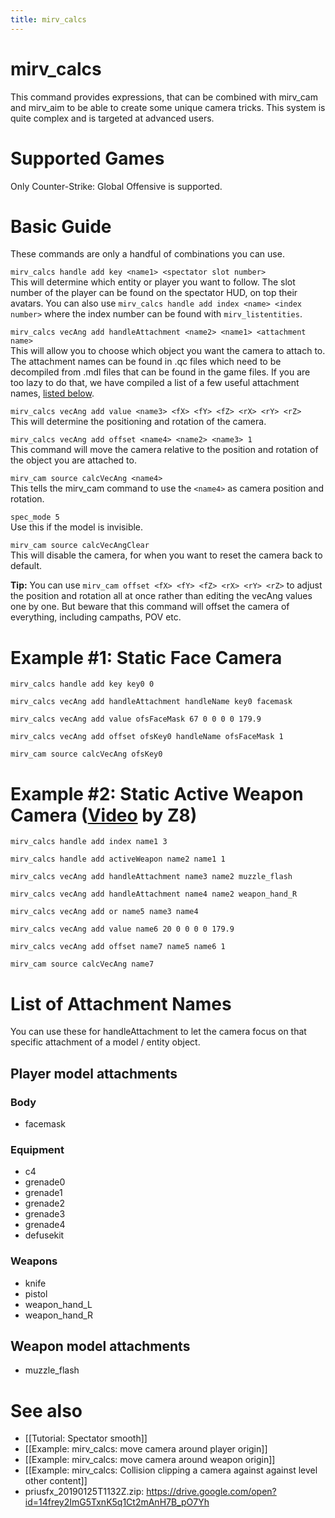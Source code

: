 ```yaml
---
title: mirv_calcs
---
```


# mirv_calcs

This command provides expressions, that can be combined with mirv_cam and mirv_aim to be able to create some unique camera tricks. This system is quite complex and is targeted at advanced users.

# Supported Games

Only Counter-Strike: Global Offensive is supported.

# Basic Guide

These commands are only a handful of combinations you can use.  

`mirv_calcs handle add key <name1> <spectator slot number>`  
This will determine which entity or player you want to follow. The slot number of the player can be found on the spectator HUD, on top their avatars. You can also use `mirv_calcs handle add index <name> <index number>` where the index number can be found with `mirv_listentities`.

`mirv_calcs vecAng add handleAttachment <name2> <name1> <attachment name>`  
This will allow you to choose which object you want the camera to attach to. The attachment names can be found in .qc files which need to be decompiled from .mdl files that can be found in the game files. If you are too lazy to do that, we have compiled a list of a few useful attachment names, [listed below](https://github.com/advancedfx/advancedfx/wiki/Source%3Amirv_calcs#list-of-attachment-names).  

`mirv_calcs vecAng add value <name3> <fX> <fY> <fZ> <rX> <rY> <rZ>`  
This will determine the positioning and rotation of the camera.  

`mirv_calcs vecAng add offset <name4> <name2> <name3> 1`  
This command will move the camera relative to the position and rotation of the object you are attached to. 

`mirv_cam source calcVecAng <name4>`  
 This tells the mirv_cam command to use the `<name4>` as camera position and rotation.  

`spec_mode 5`  
Use this if the model is invisible.  

`mirv_cam source calcVecAngClear`  
This will disable the camera, for when you want to reset the camera back to default.  

**Tip:** You can use `mirv_cam offset <fX> <fY> <fZ> <rX> <rY> <rZ>` to adjust the position and rotation all at once rather than editing the vecAng values one by one. But beware that this command will offset the camera of everything, including campaths, POV etc.

# Example #1: Static Face Camera

`mirv_calcs handle add key key0 0`  

`mirv_calcs vecAng add handleAttachment handleName key0 facemask`  

`mirv_calcs vecAng add value ofsFaceMask 67 0 0 0 0 179.9`  

`mirv_calcs vecAng add offset ofsKey0 handleName ofsFaceMask 1`  

`mirv_cam source calcVecAng ofsKey0`

# Example #2: Static Active Weapon Camera ([Video](https://www.youtube.com/watch?v=WtKC8uz57o8) by Z8)

`mirv_calcs handle add index name1 3`  

`mirv_calcs handle add activeWeapon name2 name1 1`  

`mirv_calcs vecAng add handleAttachment name3 name2 muzzle_flash`  

`mirv_calcs vecAng add handleAttachment name4 name2 weapon_hand_R`  

`mirv_calcs vecAng add or name5 name3 name4`  

`mirv_calcs vecAng add value name6 20 0 0 0 0 179.9`  

`mirv_calcs vecAng add offset name7 name5 name6 1`  

`mirv_cam source calcVecAng name7`

# List of Attachment Names

You can use these for handleAttachment to let the camera focus on that specific attachment of a model / entity object.

## Player model attachments

### Body
* facemask 
### Equipment
* c4
* grenade0
* grenade1
* grenade2
* grenade3
* grenade4
* defusekit
### Weapons
* knife
* pistol
* weapon_hand_L
* weapon_hand_R 

## Weapon model attachments

* muzzle_flash

# See also

- [[Tutorial: Spectator smooth]]
- [[Example: mirv_calcs: move camera around player origin]]
- [[Example: mirv_calcs: move camera around weapon origin]]
- [[Example: mirv_calcs: Collision clipping a camera against against level other content]]
- priusfx_20190125T1132Z.zip: https://drive.google.com/open?id=14frey2ImG5TxnK5q1Ct2mAnH7B_pO7Yh
